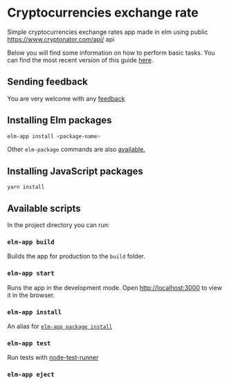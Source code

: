 # Cryptocurrencies exchange rate
Simple cryptocurrencies exchange rates app made in elm using public https://www.cryptonator.com/api/ api

Below you will find some information on how to perform basic tasks.
You can find the most recent version of this guide [here](https://github.com/halfzebra/create-elm-app/blob/master/template/README.md).

## Sending feedback

You are very welcome with any [feedback](https://github.com/halfzebra/create-elm-app/issues)

## Installing Elm packages

```sh
elm-app install <package-name>
```

Other `elm-package` commands are also [available.](#package)

## Installing JavaScript packages

```yarn install```

## Available scripts
In the project directory you can run:
### `elm-app build`
Builds the app for production to the `build` folder.

### `elm-app start`
Runs the app in the development mode.
Open [http://localhost:3000](http://localhost:3000) to view it in the browser.

### `elm-app install`
An alias for [`elm-app package install`](#package)

### `elm-app test`
Run tests with [node-test-runner](https://github.com/rtfeldman/node-test-runner/tree/master)

### `elm-app eject`

